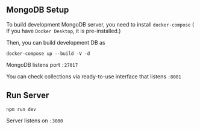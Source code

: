 ## MongoDB Setup

To build development MongoDB server, you need to install `docker-compose` ( If you have `Docker Desktop`, it is pre-installed.)

Then, you can build development DB as 

`docker-compose up --build -V -d`

MongoDB listens port `:27017`

You can check collections via ready-to-use interface that listens `:8081`


## Run Server

`npm run dev`

Server listens on `:3000`